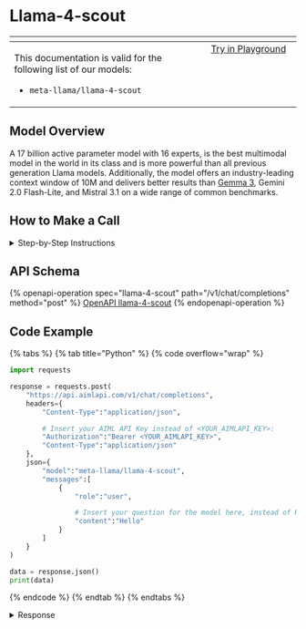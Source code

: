 # Llama-4-scout

<table data-header-hidden data-full-width="true"><thead><tr><th width="546.4443969726562" valign="top"></th><th width="202.666748046875" valign="top"></th></tr></thead><tbody><tr><td valign="top"><div data-gb-custom-block data-tag="hint" data-style="info" class="hint hint-info"><p>This documentation is valid for the following list of our models:</p><ul><li><code>meta-llama/llama-4-scout</code></li></ul></div></td><td valign="top"><a href="https://aimlapi.com/app/?model=meta-llama/llama-4-scout&#x26;mode=chat" class="button primary">Try in Playground</a></td></tr></tbody></table>

## Model Overview

A 17 billion active parameter model with 16 experts, is the best multimodal model in the world in its class and is more powerful than all previous generation Llama models. Additionally, the model offers an industry-leading context window of 10M and delivers better results than [Gemma 3](../google/gemma-3.md), Gemini 2.0 Flash-Lite, and Mistral 3.1 on a wide range of common benchmarks.

## How to Make a Call

<details>

<summary>Step-by-Step Instructions</summary>

### :digit\_one:  Setup You Can’t Skip

:black\_small\_square:  [**Create an Account**](https://aimlapi.com/app/sign-up): Visit the AI/ML API website and create an account (if you don’t have one yet).\
:black\_small\_square:  [**Generate an API Key**](https://aimlapi.com/app/keys): After logging in, navigate to your account dashboard and generate your API key. Ensure that key is enabled on UI.

### &#x20;:digit\_two:  Copy the code example

At the bottom of this page, you'll find [a code example](llama-4-scout.md#code-example) that shows how to structure the request. Choose the code snippet in your preferred programming language and copy it into your development environment.

### :digit\_three:  Modify the code example

:black\_small\_square:  Replace `<YOUR_AIMLAPI_KEY>` with your actual AI/ML API key from your account.\
:black\_small\_square:  Insert your question or request into the `content` field—this is what the model will respond to.

### :digit\_four:  <sup><sub><mark style="background-color:yellow;">(Optional)<mark style="background-color:yellow;"><sub></sup> Adjust other optional parameters if needed

Only `model` and `messages` are required parameters for this model (and we’ve already filled them in for you in the example), but you can include optional parameters if needed to adjust the model’s behavior. Below, you can find the corresponding [API schema](llama-4-scout.md#api-schema), which lists all available parameters along with notes on how to use them.

### :digit\_five:  Run your modified code

Run your modified code in your development environment. Response time depends on various factors, but for simple prompts it rarely exceeds a few seconds.

{% hint style="success" %}
If you need a more detailed walkthrough for setting up your development environment and making a request step by step — feel free to use our [Quickstart guide](../../../quickstart/setting-up.md).
{% endhint %}

</details>

## API Schema

{% openapi-operation spec="llama-4-scout" path="/v1/chat/completions" method="post" %}
[OpenAPI llama-4-scout](https://raw.githubusercontent.com/aimlapi/api-docs/refs/heads/main/docs/api-references/text-models-llm/Meta/Llama-4-scout.json)
{% endopenapi-operation %}

## Code Example

{% tabs %}
{% tab title="Python" %}
{% code overflow="wrap" %}
```python
import requests

response = requests.post(
    "https://api.aimlapi.com/v1/chat/completions",
    headers={
        "Content-Type":"application/json", 

        # Insert your AIML API Key instead of <YOUR_AIMLAPI_KEY>:
        "Authorization":"Bearer <YOUR_AIMLAPI_KEY>",
        "Content-Type":"application/json"
    },
    json={
        "model":"meta-llama/llama-4-scout",
        "messages":[
            {
                "role":"user",

                # Insert your question for the model here, instead of Hello:
                "content":"Hello"
            }
        ]
    }
)

data = response.json()
print(data)
```
{% endcode %}
{% endtab %}
{% endtabs %}

<details>

<summary>Response</summary>

{% code overflow="wrap" %}
```json5
{'id': 'npXpsYC-2j9zxn-92e24e9e0c97d74d', 'object': 'chat.completion', 'choices': [{'index': 0, 'finish_reason': 'stop', 'logprobs': None, 'message': {'role': 'assistant', 'content': "Hello! It's nice to meet you. Is there something I can help you with or would you like to chat?", 'tool_calls': []}}], 'created': 1744288767, 'model': 'meta-llama/Llama-4-Scout-17B-16E-Instruct', 'usage': {'prompt_tokens': 4, 'completion_tokens': 30, 'total_tokens': 34}}
```
{% endcode %}

</details>

